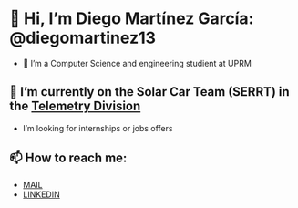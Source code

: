 # 👋 Hi, I’m Diego Martínez García: @diegomartinez13
- 👀 I’m a Computer Science and engineering studient at UPRM
## 🌱 I’m currently on the Solar Car Team (SERRT) in the [Telemetry Division](https://github.com/SERRT-Telemetry)
- I’m looking for internships or jobs offers  
## 📫 How to reach me:
- [MAIL](mailto:d.mg17@outlook.com)
- [LINKEDIN](https://www.linkedin.com/in/d-mg17/)

<!---
diegomartinez13/diegomartinez13 is a ✨ special ✨ repository because its `README.md` (this file) appears on your GitHub profile.
You can click the Preview link to take a look at your changes.
--->
